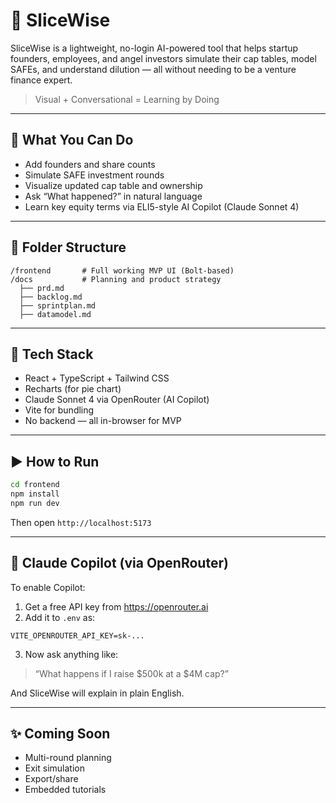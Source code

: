 # 🚀 SliceWise

SliceWise is a lightweight, no-login AI-powered tool that helps startup founders, employees, and angel investors simulate their cap tables, model SAFEs, and understand dilution — all without needing to be a venture finance expert.

> Visual + Conversational = Learning by Doing

---

## 🧩 What You Can Do

- Add founders and share counts
- Simulate SAFE investment rounds
- Visualize updated cap table and ownership
- Ask “What happened?” in natural language
- Learn key equity terms via ELI5-style AI Copilot (Claude Sonnet 4)

---

## 📁 Folder Structure

```
/frontend       # Full working MVP UI (Bolt-based)
/docs           # Planning and product strategy
  ├── prd.md
  ├── backlog.md
  ├── sprintplan.md
  ├── datamodel.md
```

---

## 🧠 Tech Stack

- React + TypeScript + Tailwind CSS
- Recharts (for pie chart)
- Claude Sonnet 4 via OpenRouter (AI Copilot)
- Vite for bundling
- No backend — all in-browser for MVP

---

## ▶️ How to Run

```bash
cd frontend
npm install
npm run dev
```

Then open `http://localhost:5173`

---

## 🧠 Claude Copilot (via OpenRouter)

To enable Copilot:
1. Get a free API key from https://openrouter.ai
2. Add it to `.env` as:

```
VITE_OPENROUTER_API_KEY=sk-...
```

3. Now ask anything like:

> “What happens if I raise $500k at a $4M cap?”

And SliceWise will explain in plain English.

---

## ✨ Coming Soon

- Multi-round planning
- Exit simulation
- Export/share
- Embedded tutorials

